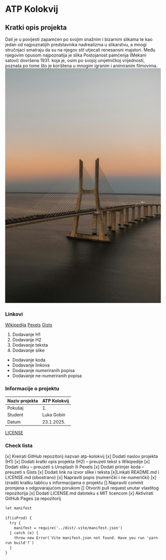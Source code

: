 # ATP Kolokvij
## Kratki opis projekta
Dalí je u povijesti zapamćen po svojim snažnim i bizarnim slikama te kao jedan od najpoznatijih predstavnika nadrealizma u slikarstvu, a mnogi stručnjaci smatraju da su na njegov stil utjecali renesansni majstori. Među njegovim opusom najpoznatija je slika Postojanost pamćenja (Mekani satovi) dovršena 1931. koja je, osim po svojoj umjetničkoj vrijednosti, poznata po tome što je korištena u mnogim igranim i animiranim filmovima.
![Slika](https://github.com/Luka137/atp-kolokvij/blob/main/slika.jpg)
### Linkovi
[Wikipedija](https://hr.wikipedia.org/wiki/Glavna_stranica)
[Pexels](https://www.pexels.com/search/ronaldo/)
[Gists](https://gist.github.com/discover)

1. Dodavanje H1
2. Dodavanje H2
3. Dodavanje teksta
4. Dodavanje slike
- Dodavanje koda
- Dodavanje linkova
- Dodavanje numeriranih popisa
- Dodavanje ne-numeriranih popisa

### Informacije o projektu

| Naziv projekta   | ATP Kolokvij      |
|------------------|-------------------|
| Pokušaj          | 1.                |
| Student          | Luka Gobin        |
| Datum            | 23.1.2025.        |

[LICENSE](https://github.com/Luka137/atp-kolokvij/blob/main/LICENSE.md)

### Check lista
[x] Kreirati GitHub repozitorij nazvan atp-kolokvij
[x] Dodati naslov projekta (H1)
[x] Dodati kratki opis projekta (H2) – preuzeti tekst s Wikipedije
[x] Dodati sliku – preuzeti s Unsplash ili Pexels
[x] Dodati primjer koda – preuzeti s Gists
[x] Dodati link na izvor slike i teksta
[x]Linkati README.md i LICENSE.md (obostrano)
[x] Napraviti popis (numerički i ne-numerički)
[x] Izraditi kratku tablicu s informacijama o projektu
[] Napraviti commit promjena s odgovarajućom porukom
[] Otvoriti pull request unutar vlastitog repozitorija
[x] Dodati LICENSE.md datoteku s MIT licencom
[x] Aktivirati GitHub Pages za repozitorij

```const isProd = process.env.NODE_ENV === 'production'
let manifest

if(isProd) {
  try {
    manifest = require('../dist/.vite/manifest.json')
  } catch (e) {
    throw new Error(`Vite manifest.json not found. Have you run 'yarn run build'?`)
  }
}
